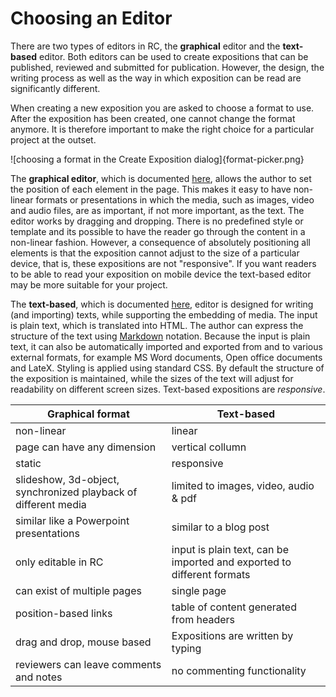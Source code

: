 # Choosing an Editor
  
There are two types of editors in RC, the **graphical** editor and the
**text-based** editor. Both editors can be used to create expositions
that can be published, reviewed and submitted for
publication. However, the design, the writing process as well as the
way in which exposition can be read are significantly different. 

When creating a new exposition you are asked to choose a format to
use. After the exposition has been created, one cannot change the
format anymore. It is therefore important to make the right choice for
a particular project at the outset.
 
![choosing a format in the Create Exposition dialog]{format-picker.png}

The **graphical editor**, which is documented
[here](#workspace-editor), allows the author to set the position of
each element in the page. This makes it easy to have non-linear
formats or presentations in which the media, such as images, video and
audio files, are as important, if not more important, as the text. The
editor works by dragging and dropping. There is no predefined style or
template and its possible to have the reader go through the content in
a non-linear fashion. However, a consequence of absolutely positioning
all elements is that the exposition cannot adjust to the size of a
particular device, that is, these expositions are not "responsive". If
you want readers to be able to read your exposition on mobile device
the text-based editor may be more suitable for your project.

The **text-based**, which is documented [here](#text-based-editor),
editor is designed for writing (and importing) texts, while supporting
the embedding of media. The input is plain text, which is translated
into HTML. The author can express the structure of the text using
[Markdown](http://https://en.wikipedia.org/wiki/Markdown)
notation. Because the input is plain text, it can also be
automatically imported and exported from and to various external
formats, for example MS Word documents, Open office documents and
LateX. Styling is applied using standard CSS. By default the structure
of the exposition is maintained, while the sizes of the text will
adjust for readability on different screen sizes. Text-based
expositions are *responsive*.

| Graphical format  														| Text-based |
|-----------------------------------|----------------|
| non-linear                                        | linear |
| page can have any dimension                        | vertical collumn |
| static                              |  responsive    |
| slideshow, 3d-object, synchronized playback of different media | limited to images, video, audio & pdf |
| similar like a Powerpoint presentations												| similar to a blog post |
| only editable in RC											| input is plain text, can be imported and exported to different formats  |
| can exist of multiple pages | single page |
| position-based links | table of content generated from headers |
| drag and drop, mouse based       | Expositions are written by typing |
| reviewers can leave comments and notes       | no commenting functionality |

